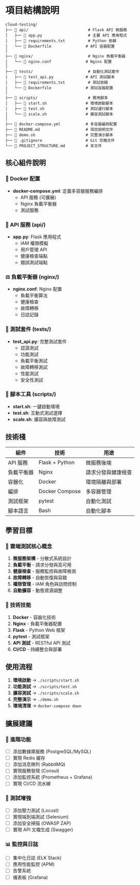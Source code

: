 # 項目結構說明

```
cloud-testing/
├── 📁 api/                          # Flask API 微服務
│   ├── 📄 app.py                    # 主要 API 應用程式
│   ├── 📄 requirements.txt          # Python 依賴
│   └── 📄 Dockerfile               # API 容器配置
│
├── 📁 nginx/                        # Nginx 負載平衡器
│   └── 📄 nginx.conf               # Nginx 配置
│
├── 📁 tests/                        # 自動化測試套件
│   ├── 📄 test_api.py              # API 測試腳本
│   ├── 📄 requirements.txt          # 測試依賴
│   └── 📄 Dockerfile               # 測試容器配置
│
├── 📁 scripts/                      # 實用腳本
│   ├── 📄 start.sh                 # 環境啟動腳本
│   ├── 📄 test.sh                  # 測試運行腳本
│   └── 📄 scale.sh                 # 擴容測試腳本
│
├── 📄 docker-compose.yml           # 多容器編排配置
├── 📄 README.md                    # 項目說明文件
├── 📄 demo.sh                      # 完整演示腳本
├── 📄 .gitignore                   # Git 忽略文件
└── 📄 PROJECT_STRUCTURE.md         # 本文件
```

## 核心組件說明

### 🐳 Docker 配置
- **docker-compose.yml**: 定義多容器服務編排
  - API 服務 (可擴展)
  - Nginx 負載平衡器
  - 測試服務

### 🔧 API 服務 (api/)
- **app.py**: Flask 應用程式
  - IAM 權限模擬
  - 用戶管理 API
  - 健康檢查端點
  - 錯誤測試端點

### ⚖️ 負載平衡器 (nginx/)
- **nginx.conf**: Nginx 配置
  - 負載平衡算法
  - 健康檢查
  - 故障轉移
  - 日誌記錄

### 🧪 測試套件 (tests/)
- **test_api.py**: 完整測試套件
  - 認證測試
  - 功能測試
  - 負載平衡測試
  - 故障轉移測試
  - 性能測試
  - 安全性測試

### 📜 腳本工具 (scripts/)
- **start.sh**: 一鍵啟動環境
- **test.sh**: 互動式測試選擇
- **scale.sh**: 擴容與故障測試

## 技術棧

| 組件 | 技術 | 用途 |
|------|------|------|
| API 服務 | Flask + Python | 微服務後端 |
| 負載平衡器 | Nginx | 請求分發與健康檢查 |
| 容器化 | Docker | 環境隔離與部署 |
| 編排 | Docker Compose | 多容器管理 |
| 測試框架 | pytest | 自動化測試 |
| 腳本語言 | Bash | 自動化腳本 |

## 學習目標

### 🎯 雲端測試核心概念
1. **微服務架構** - 分散式系統設計
2. **負載平衡** - 請求分發與高可用
3. **健康檢查** - 服務監控與故障檢測
4. **故障轉移** - 自動恢復與容錯
5. **權限管理** - IAM 角色與訪問控制
6. **自動擴容** - 動態資源調整

### 🔧 技術技能
1. **Docker** - 容器化技術
2. **Nginx** - 負載平衡器配置
3. **Flask** - Python Web 框架
4. **pytest** - 測試框架
5. **API 測試** - RESTful API 測試
6. **CI/CD** - 持續整合與部署

## 使用流程

1. **環境啟動** → `./scripts/start.sh`
2. **功能測試** → `./scripts/test.sh`
3. **擴容測試** → `./scripts/scale.sh`
4. **完整演示** → `./demo.sh`
5. **環境清理** → `docker-compose down`

## 擴展建議

### 🚀 進階功能
- [ ] 添加數據庫服務 (PostgreSQL/MySQL)
- [ ] 實現 Redis 緩存
- [ ] 添加消息隊列 (RabbitMQ)
- [ ] 實現服務發現 (Consul)
- [ ] 添加監控系統 (Prometheus + Grafana)
- [ ] 實現 CI/CD 流水線

### 🧪 測試增強
- [ ] 添加壓力測試 (Locust)
- [ ] 實現端到端測試 (Selenium)
- [ ] 添加安全掃描 (OWASP ZAP)
- [ ] 實現 API 文檔生成 (Swagger)

### 📊 監控與日誌
- [ ] 集中化日誌 (ELK Stack)
- [ ] 應用性能監控 (APM)
- [ ] 告警系統
- [ ] 儀表板 (Grafana) 